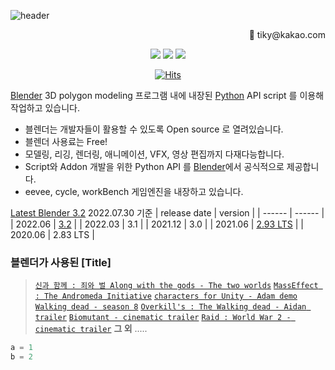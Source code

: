 <!--
**earlyway/earlyway** is a ✨ _special_ ✨ repository because its `README.md` (this file) appears on your GitHub profile.

Here are some ideas to get you started:

- 🔭 I’m currently working on ...
- 🌱 I’m currently learning ...
- 👯 I’m looking to collaborate on ...
- 🤔 I’m looking for help with ...
- 💬 Ask me about ...
- 📫 How to reach me: ...
- 😄 Pronouns: ...
- ⚡ Fun fact: ...
-->

![header](https://capsule-render.vercel.app/api?type=waving&&&color=0:833ab4,50:fd1d1d,100:fcb045&height=180&section=header&text=Blender%20Pythoner&fontSize=80&fontColor=000000&animation=twinkling)

 
<div align=right>
📧 tiky@kakao.com
 </div>


<div align=center>

<img src="https://img.shields.io/badge/Blender-F5792A?style=flat-square&logo=Blender&logoColor=black"/></a>
<img src="https://img.shields.io/badge/Python-3776AB?style=flat-square&logo=Python&logoColor=black"/></a>
<img src="https://img.shields.io/badge/Javascript-F7DF1E?style=flat-square&logo=Javascript&logoColor=black"/></a>

<!--
이것도 사용가능한 뱃지
<img alt="Python" src ="https://img.shields.io/badge/Python-3776AB.svg?&style=for-the-badge&logo=Python&logoColor=black"/>
-->



[![Hits](https://hits.seeyoufarm.com/api/count/incr/badge.svg?url=https%3A%2F%2Fgithub.com%2Fearlyway%2Fhit-counter&count_bg=%238FAAD0&title_bg=%239E2F2F&icon=github.svg&icon_color=%23E2D0D0&title=hits&edge_flat=false)](https://hits.seeyoufarm.com)
</div>





[Blender](https://www.blender.org/) 3D polygon modeling 프로그램 내에 내장된 [Python](https://www.python.org/) API script 를 이용해 작업하고 있습니다.
- 블렌더는 개발자들이 활용할 수 있도록 Open source 로 열려있습니다.
- 블렌더 사용료는 Free! 
- 모델링, 리깅, 렌더링, 애니메이션, VFX, 영상 편집까지 다재다능합니다.
- Script와 Addon 개발을 위한 Python API 를 [Blender][offi]에서 공식적으로 제공합니다.
- eevee, cycle, workBench 게임엔진을 내장하고 있습니다.



[Latest Blender 3.2][3.2] 2022.07.30 기준
| release date | version |
| ------ | ------ |
| 2022.06 | [3.2][3.2] |
| 2022.03 | 3.1 |
| 2021.12 | 3.0 |
| 2021.06 | [2.93 LTS][2.93] |
| 2020.06 | 2.83 LTS |


### 블렌더가 사용된 [**Title**] 
> [`신과 함께 : 죄와 벌 Along with the gods - The two worlds`](https://www.blender.org/user-stories/goodbye-kansas-studios/#along-with-the-gods-the-two-worlds)
[`MassEffect : The Andromeda Initiative`](https://www.blender.org/user-stories/goodbye-kansas-studios/#mass-effect-the-andromeda-initiative)
[`characters for Unity - Adam demo`](https://www.blender.org/user-stories/goodbye-kansas-studios/#characters-for-unity-adam-demo)
[`Walking dead - season 8`](https://www.blender.org/user-stories/goodbye-kansas-studios/#walking-dead-season-8)
[`Overkill's : The Walking dead - Aidan trailer`](https://www.blender.org/user-stories/goodbye-kansas-studios/#overkills-the-walking-dead-aidan-trailer)
[`Biomutant - cinematic trailer`](https://www.blender.org/user-stories/goodbye-kansas-studios/#biomutant-cinematic-trailer)
[`Raid : World War 2 - cinematic trailer`](https://www.blender.org/user-stories/goodbye-kansas-studios/#raid-world-war-2-cinematic-trailer)
 **그 외** .....



```python
a = 1
b = 2
```





[//]: # (These are reference links used in the body of this note and get stripped out when the markdown processor does its job. There is no need to format nicely because it shouldn't be seen. Thanks SO - http://stackoverflow.com/questions/4823468/store-comments-in-markdown-syntax)

   [dill]: <https://github.com/joemccann/dillinger>
   [git-repo-url]: <https://github.com/joemccann/dillinger.git>
   [john gruber]: <http://daringfireball.net>
   [df1]: <http://daringfireball.net/projects/markdown/>
   [markdown-it]: <https://github.com/markdown-it/markdown-it>
   [Ace Editor]: <http://ace.ajax.org>
   [node.js]: <http://nodejs.org>
   [Twitter Bootstrap]: <http://twitter.github.com/bootstrap/>
   [jQuery]: <http://jquery.com>
   [@tjholowaychuk]: <http://twitter.com/tjholowaychuk>
   [express]: <http://expressjs.com>
   [Gulp]: <http://gulpjs.com>

   
   [offi]: <https://docs.blender.org/api/current/info_quickstart.html>
   [title]: <https://www.blender.org/user-stories/goodbye-kansas-studios/>
   [3.2]:<https://www.blender.org/download/releases/3-2/>
   [2.93]:<https://www.blender.org/download/lts/2-93/>


